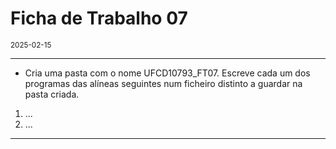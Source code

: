 <h1>Ficha de Trabalho 07</h1>
<small>2025-02-15</small>
<br>

<hr>
<ul>
<li> Cria uma pasta com o nome UFCD10793_FT07. Escreve cada um dos programas das alíneas seguintes num ficheiro distinto a guardar na pasta criada.
</li>

</ul>

<ol>
<li> 
    ...
</li>

<li> 
    ...
</li>



</ol>

<hr>